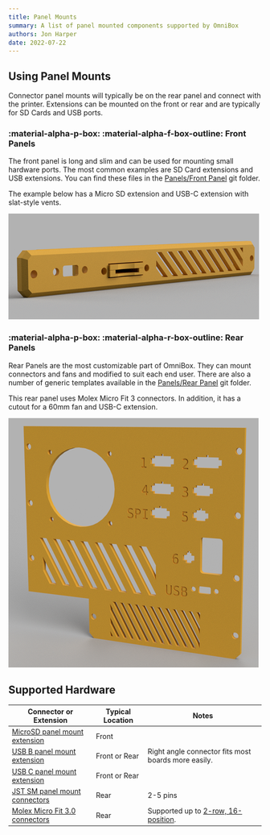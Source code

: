 ```yaml
---
title: Panel Mounts
summary: A list of panel mounted components supported by OmniBox
authors: Jon Harper
date: 2022-07-22
---
```


## Using Panel Mounts

 Connector panel mounts will typically be on the rear panel and connect with the printer. Extensions can be mounted on the front or rear and are typically for SD Cards and USB ports.

### :material-alpha-p-box: :material-alpha-f-box-outline: Front Panels

The front panel is long and slim and can be used for mounting small hardware ports. The most common examples are SD Card extensions and USB extensions. You can find these files in the [Panels/Front Panel][8] git folder.

The example below has a Micro SD extension and USB-C extension with slat-style vents.

![front panel example](../img/gallery_0.9.7/front_panel.png)

### :material-alpha-p-box: :material-alpha-r-box-outline: Rear Panels

Rear Panels are the most customizable part of OmniBox. They can mount connectors and fans and modified to suit each end user. There are also a number of generic templates available in the [Panels/Rear Panel][7] git folder.

This rear panel uses Molex Micro Fit 3 connectors. In addition, it has a cutout for a 60mm fan and USB-C extension.

![rear panel example](../img/gallery_0.9.7/panel_mounts.png)

## Supported Hardware

| Connector or Extension | Typical Location | Notes |
|------------------------|----------|-------|
| [MicroSD panel mount extension][5] | Front | |
| [USB B panel mount extension][4] | Front or Rear | Right angle connector fits most boards more easily. |
| [USB C panel mount extension][3] | Front or Rear | |
| [JST SM panel mount connectors][2] | Rear | 2-5 pins |
| [Molex Micro Fit 3.0 connectors][1] | Rear | Supported up to [2-row, 16-position][6]. |

[1]:  https://www.digikey.com/en/htmldatasheets/production/1626160/0/0/1/0430300007.html
[2]:  https://www.amazon.com/gp/product/B07D9HRDT6
[3]:  https://www.amazon.com/Poyiccot-Extension-Female-Extender-Straight/dp/B086W2R8Z6
[4]:  https://www.amazon.com/gp/product/B071P2BGK5
[5]:  https://www.amazon.com/gp/product/B07YYSP5F5
[6]: https://www.digikey.com/en/products/detail/molex/0430200200/252490
[7]: https://github.com/jon-harper/OmniBox/tree/main/Panels/Rear%20Panel
[8]: https://github.com/jon-harper/OmniBox/tree/main/Panels/Front%20Panel